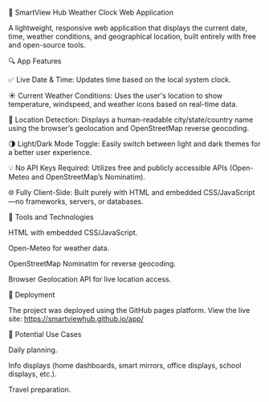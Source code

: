 📅 SmartView Hub Weather Clock Web Application

A lightweight, responsive web application that displays the current date, time, weather conditions, and geographical location, built entirely with free and open-source tools.

🔍 App Features

✅ Live Date & Time: Updates time based on the local system clock.

☀️ Current Weather Conditions: Uses the user's location to show temperature, windspeed, and weather icons based on real-time data.

📍 Location Detection: Displays a human-readable city/state/country name using the browser’s geolocation and OpenStreetMap reverse geocoding.

🌗 Light/Dark Mode Toggle: Easily switch between light and dark themes for a better user experience.

💡 No API Keys Required: Utilizes free and publicly accessible APIs (Open-Meteo and OpenStreetMap’s Nominatim).

🌐 Fully Client-Side: Built purely with HTML and embedded CSS/JavaScript—no frameworks, servers, or databases.

🧰 Tools and Technologies

HTML with embedded CSS/JavaScript.

Open-Meteo for weather data.

OpenStreetMap Nominatim for reverse geocoding.

Browser Geolocation API for live location access.

🔗 Deployment

The project was deployed using the GitHub pages platform. View the live site: https://smartviewhub.github.io/app/

📂 Potential Use Cases

Daily planning.

Info displays (home dashboards, smart mirrors, office displays, school displays, etc.).

Travel preparation.
